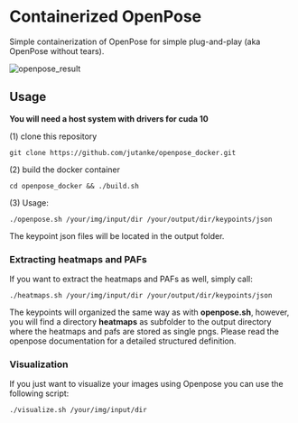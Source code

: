 # Containerized OpenPose
Simple containerization of OpenPose for simple plug-and-play (aka OpenPose without tears).

![openpose_result](https://user-images.githubusercontent.com/831215/56113534-71a95c80-5f5e-11e9-9e3c-fbb1c26f0d6c.png)

## Usage

**You will need a host system with drivers for cuda 10**

(1) clone this repository
```
git clone https://github.com/jutanke/openpose_docker.git
```

(2) build the docker container
```
cd openpose_docker && ./build.sh
```

(3) Usage:
```
./openpose.sh /your/img/input/dir /your/output/dir/keypoints/json
```

The keypoint json files will be located in the output folder.

### Extracting heatmaps and PAFs
If you want to extract the heatmaps and PAFs as well, simply call:
```
./heatmaps.sh /your/img/input/dir /your/output/dir/keypoints/json
```
The keypoints will organized the same way as with __openpose.sh__, however, you will find a directory __heatmaps__ as subfolder to the output directory where the heatmaps and pafs are stored as single pngs.
Please read the openpose documentation for a detailed structured definition.

### Visualization

If you just want to visualize your images using Openpose you can use the following script:
```
./visualize.sh /your/img/input/dir
```
